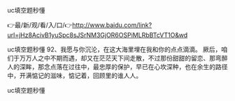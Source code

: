 uc填空题秒懂

👉最/新/观/看/入/口/👉http://www.baidu.com/link?url=jHz8AcivB1yuSpc8sJSrNM3GjOR6OSPiMLRbBTcVT1O&wd

uc填空题秒懂	92、我愿与你沉沦，在这大海里埋在我和你的点点滴滴。
厥后，咱们于万万人之中不期而遇，却又在茫茫天下间走散，不过那份甜甜的留恋、那弯醉人的深眸，那念点落在过往中，最忠厚的保护，早已在心坎深种，也在余生的路径中，开满惦记的滋味，惦记着，回顾里的谁人人。


uc填空题秒懂
